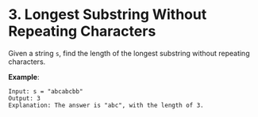 # 3. Longest Substring Without Repeating Characters

Given a string `s`, find the length of the longest substring without repeating characters.

**Example**:

```
Input: s = "abcabcbb"
Output: 3
Explanation: The answer is "abc", with the length of 3.
```

